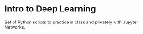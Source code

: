 # Intro to Deep Learning

Set of Python scripts to practice in class and privately with Jupyter Networks.


